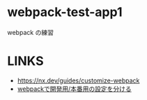 # webpack-test-app1
 webpack の練習
 
# LINKS
* https://nx.dev/guides/customize-webpack
* [webpackで開発用/本番用の設定を分ける](https://qiita.com/teinen_qiita/items/4e828ac30221efb624e1)



